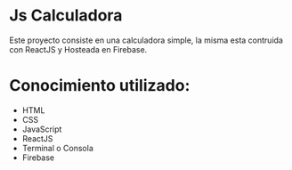 
# Js Calculadora

Este proyecto consiste en una calculadora simple, la misma esta contruida con ReactJS y Hosteada en Firebase.

# Conocimiento utilizado:

- HTML
- CSS
- JavaScript
- ReactJS
- Terminal o Consola
- Firebase
